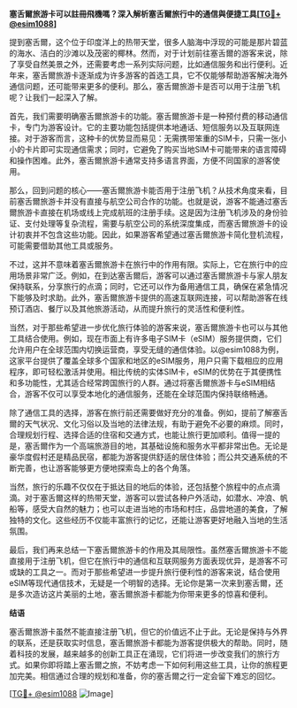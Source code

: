 **塞舌爾旅游卡可以註冊飛機嗎？深入解析塞舌爾旅行中的通信與便捷工具[[TG💪+ @esim1088](https://t.me/s/esim1088)]**

提到塞舌爾，这个位于印度洋上的热带天堂，很多人脑海中浮现的可能是那片碧蓝的海水、洁白的沙滩以及茂密的椰林。然而，对于计划前往塞舌爾的游客来说，除了享受自然美景之外，还需要考虑一系列实际问题，比如通信服务和出行便利。近年来，塞舌爾旅游卡逐渐成为许多游客的首选工具，它不仅能够帮助游客解决海外通信问题，还可能带来更多的便利。那么，塞舌爾旅游卡是否可以用于注册飞机呢？让我们一起深入了解。

首先，我们需要明确塞舌爾旅游卡的功能。塞舌爾旅游卡是一种预付费的移动通信卡，专门为游客设计。它的主要功能包括提供本地通话、短信服务以及互联网连接。对于游客而言，这种卡的优势显而易见：无需携带笨重的SIM卡，只需一张小小的卡片即可实现通信需求；同时，它避免了购买当地SIM卡可能带来的语言障碍和操作困难。此外，塞舌爾旅游卡通常支持多语言界面，方便不同国家的游客使用。

那么，回到问题的核心——塞舌爾旅游卡能否用于注册飞机？从技术角度来看，目前塞舌爾旅游卡并没有直接与航空公司合作的功能。也就是说，游客不能通过塞舌爾旅游卡直接在机场或线上完成航班的注册手续。这是因为注册飞机涉及的身份验证、支付处理等复杂流程，需要与航空公司的系统深度集成，而塞舌爾旅游卡的设计初衷并不包含这些功能。因此，如果游客希望通过塞舌爾旅游卡简化登机流程，可能需要借助其他工具或服务。

不过，这并不意味着塞舌爾旅游卡在旅行中的作用有限。实际上，它在旅行中的应用场景非常广泛。例如，在到达塞舌爾后，游客可以通过塞舌爾旅游卡与家人朋友保持联系，分享旅行的点滴；同时，它还可以作为备用通信工具，确保在紧急情况下能够及时求助。此外，塞舌爾旅游卡提供的高速互联网连接，可以帮助游客在线预订酒店、餐厅以及其他旅游活动，从而提升旅行的灵活性和便利性。

当然，对于那些希望进一步优化旅行体验的游客来说，塞舌爾旅游卡也可以与其他工具结合使用。例如，现在市面上有许多电子SIM卡（eSIM）服务提供商，它们允许用户在全球范围内切换运营商，享受无缝的通信体验。以@esim1088为例，这家平台提供了覆盖全球多个国家和地区的eSIM服务，用户只需下载相应的应用程序，即可轻松激活并使用。相比传统的实体SIM卡，eSIM的优势在于其便携性和多功能性，尤其适合经常跨国旅行的人群。通过将塞舌爾旅游卡与eSIM相结合，游客不仅可以享受本地化的通信服务，还能在全球范围内保持联络畅通。

除了通信工具的选择，游客在旅行前还需要做好充分的准备。例如，提前了解塞舌爾的天气状况、文化习俗以及当地的法律法规，有助于避免不必要的麻烦。同时，合理规划行程、选择合适的住宿和交通方式，也能让旅行更加顺利。值得一提的是，塞舌爾作为一个高端旅游目的地，其基础设施和服务水平都非常出色。无论是豪华度假村还是精品民宿，都能为游客提供舒适的居住体验；而公共交通系统的不断完善，也让游客能够更方便地探索岛上的各个角落。

当然，旅行的乐趣不仅仅在于抵达目的地后的体验，还包括整个旅程中的点点滴滴。对于塞舌爾这样的热带天堂，游客可以尝试各种户外活动，如潜水、冲浪、帆船等，感受大自然的魅力；也可以走进当地的市场和村庄，品尝地道的美食，了解独特的文化。这些经历不仅能丰富旅行的记忆，还能让游客更好地融入当地的生活氛围。

最后，我们再来总结一下塞舌爾旅游卡的作用及其局限性。虽然塞舌爾旅游卡不能直接用于注册飞机，但它在旅行中的通信和互联网服务方面表现优异，是游客不可或缺的工具之一。而对于那些希望进一步提升旅行便利性的游客来说，结合使用eSIM等现代通信技术，无疑是一个明智的选择。无论你是第一次来到塞舌爾，还是多次造访这片美丽的土地，塞舌爾旅游卡都能为你带来更多的惊喜和便利。

**结语**

塞舌爾旅游卡虽然不能直接注册飞机，但它的价值远不止于此。无论是保持与外界的联系，还是获取实时信息，塞舌爾旅游卡都能为游客提供极大的帮助。同时，随着科技的发展，越来越多的创新工具正在涌现，它们将进一步改变我们的旅行方式。如果你即将踏上塞舌爾之旅，不妨考虑一下如何利用这些工具，让你的旅程更加完美。相信通过合理的规划和准备，你的塞舌爾之行一定会留下难忘的回忆。

[[TG💪+ @esim1088](https://t.me/s/esim1088) ![Image](https://i.postimg.cc/4NQfJmqS/Snipaste-2025-05-13-00-14-12.png)]